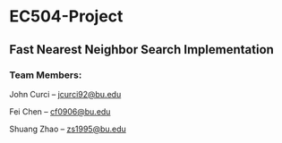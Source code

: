 # EC504-Project

## Fast Nearest Neighbor Search Implementation

### Team Members:

 John Curci – jcurci92@bu.edu
 
 Fei Chen – cf0906@bu.edu
 
 Shuang Zhao – zs1995@bu.edu


